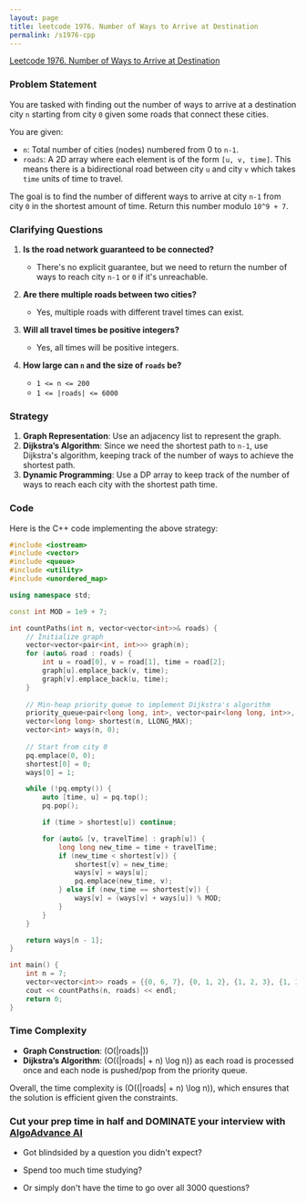 ```yaml
---
layout: page
title: leetcode 1976. Number of Ways to Arrive at Destination
permalink: /s1976-cpp
---
```

[Leetcode 1976. Number of Ways to Arrive at Destination](https://algoadvance.github.io/algoadvance/l1976)
### Problem Statement

You are tasked with finding out the number of ways to arrive at a destination city `n` starting from city `0` given some roads that connect these cities.

You are given:

- `n`: Total number of cities (nodes) numbered from 0 to `n-1`.
- `roads`: A 2D array where each element is of the form `[u, v, time]`. This means there is a bidirectional road between city `u` and city `v` which takes `time` units of time to travel. 

The goal is to find the number of different ways to arrive at city `n-1` from city `0` in the shortest amount of time. Return this number modulo `10^9 + 7`.

### Clarifying Questions

1. **Is the road network guaranteed to be connected?**
   - There's no explicit guarantee, but we need to return the number of ways to reach city `n-1` or `0` if it's unreachable.

2. **Are there multiple roads between two cities?**
   - Yes, multiple roads with different travel times can exist.

3. **Will all travel times be positive integers?**
   - Yes, all times will be positive integers.

4. **How large can `n` and the size of `roads` be?**
   - `1 <= n <= 200`
   - `1 <= |roads| <= 6000`

### Strategy

1. **Graph Representation**: Use an adjacency list to represent the graph.
2. **Dijkstra’s Algorithm**: Since we need the shortest path to `n-1`, use Dijkstra's algorithm, keeping track of the number of ways to achieve the shortest path.
3. **Dynamic Programming**: Use a DP array to keep track of the number of ways to reach each city with the shortest path time.

### Code

Here is the C++ code implementing the above strategy:

```cpp
#include <iostream>
#include <vector>
#include <queue>
#include <utility>
#include <unordered_map>

using namespace std;

const int MOD = 1e9 + 7;

int countPaths(int n, vector<vector<int>>& roads) {
    // Initialize graph
    vector<vector<pair<int, int>>> graph(n);
    for (auto& road : roads) {
        int u = road[0], v = road[1], time = road[2];
        graph[u].emplace_back(v, time);
        graph[v].emplace_back(u, time);
    }
    
    // Min-heap priority queue to implement Dijkstra's algorithm
    priority_queue<pair<long long, int>, vector<pair<long long, int>>, greater<pair<long long, int>>> pq;
    vector<long long> shortest(n, LLONG_MAX);
    vector<int> ways(n, 0);
    
    // Start from city 0
    pq.emplace(0, 0);
    shortest[0] = 0;
    ways[0] = 1;

    while (!pq.empty()) {
        auto [time, u] = pq.top();
        pq.pop();

        if (time > shortest[u]) continue;

        for (auto& [v, travelTime] : graph[u]) {
            long long new_time = time + travelTime;
            if (new_time < shortest[v]) {
                shortest[v] = new_time;
                ways[v] = ways[u];
                pq.emplace(new_time, v);
            } else if (new_time == shortest[v]) {
                ways[v] = (ways[v] + ways[u]) % MOD;
            }
        }
    }

    return ways[n - 1];
}

int main() {
    int n = 7;
    vector<vector<int>> roads = {{0, 6, 7}, {0, 1, 2}, {1, 2, 3}, {1, 3, 3}, {6, 3, 3}, {3, 5, 1}, {6, 5, 1}, {2, 5, 1}, {0, 4, 5}, {4, 6, 2}};
    cout << countPaths(n, roads) << endl;
    return 0;
}
```

### Time Complexity

- **Graph Construction**: \(O(|roads|)\)
- **Dijkstra’s Algorithm**: \(O((|roads| + n) \log n)\) as each road is processed once and each node is pushed/pop from the priority queue.

Overall, the time complexity is \(O((|roads| + n) \log n)\), which ensures that the solution is efficient given the constraints.


### Cut your prep time in half and DOMINATE your interview with [AlgoAdvance AI](https://algoAdvance.com)

- Got blindsided by a question you didn't expect?

- Spend too much time studying?

- Or simply don't have the time to go over all 3000 questions?

